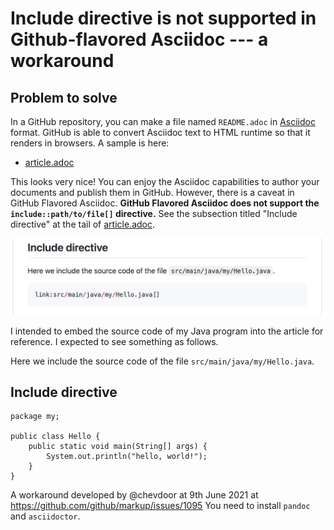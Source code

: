 # Include directive is not supported in Github-flavored Asciidoc --- a workaround

## Problem to solve

In a GitHub repository, you can make a file named `README.adoc` in [Asciidoc](https://asciidoc-py.github.io/index.html) format. GitHub is able to convert Asciidoc text to HTML runtime so that it renders in browsers. A sample is here:

-   [article.adoc](https://github.com/kazurayam/IncludeIsNotSupportedInGithubFlavoredAsciidoc-a_workaround/blob/master/article.adoc)

This looks very nice! You can enjoy the Asciidoc capabilities to author your documents and publish them in GitHub.
However, there is a caveat in GitHub Flavored Asciidoc. **GitHub Flavored Asciidoc does not support the `include::path/to/file[]` directive.** See the subsection titled "Include directive" at the tail of [article.adoc](https://github.com/kazurayam/IncludeIsNotSupportedInGithubFlavoredAsciidoc-a_workaround/blob/master/article.adoc).

![Include directive not working](docs/images/Include_directive_not_working.png)

I intended to embed the source code of my Java program into the article for reference. I expected to see something as follows.

Here we include the source code of the file `src/main/java/my/Hello.java`.

## Include directive

    package my;

    public class Hello {
        public static void main(String[] args) {
            System.out.println("hello, world!");
        }
    }

A workaround developed by @chevdoor at 9th June 2021
at <https://github.com/github/markup/issues/1095>
You need to install `pandoc` and `asciidoctor`.
